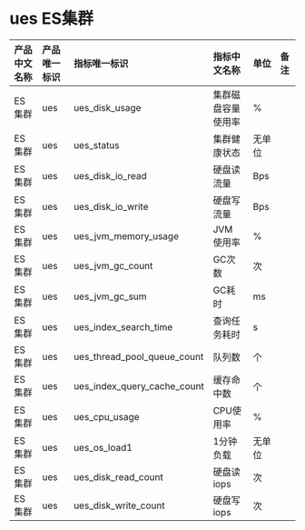 # ues ES集群

|产品中文名称|产品唯一标识|指标唯一标识|指标中文名称|单位|备注|
|:----|:----|:----|:----|:----|:----|
|ES集群|ues|ues_disk_usage|集群磁盘容量使用率|%| |
|ES集群|ues|ues_status|集群健康状态|无单位| |
|ES集群|ues|ues_disk_io_read|硬盘读流量|Bps| |
|ES集群|ues|ues_disk_io_write|硬盘写流量|Bps| |
|ES集群|ues|ues_jvm_memory_usage|JVM 使用率|%| |
|ES集群|ues|ues_jvm_gc_count|GC次数|次| |
|ES集群|ues|ues_jvm_gc_sum|GC耗时|ms| |
|ES集群|ues|ues_index_search_time|查询任务耗时|s| |
|ES集群|ues|ues_thread_pool_queue_count|队列数|个| |
|ES集群|ues|ues_index_query_cache_count|缓存命中数|个| |
|ES集群|ues|ues_cpu_usage|CPU使用率|%| |
|ES集群|ues|ues_os_load1|1分钟负载|无单位| |
|ES集群|ues|ues_disk_read_count|硬盘读iops|次| |
|ES集群|ues|ues_disk_write_count|硬盘写iops|次| |
